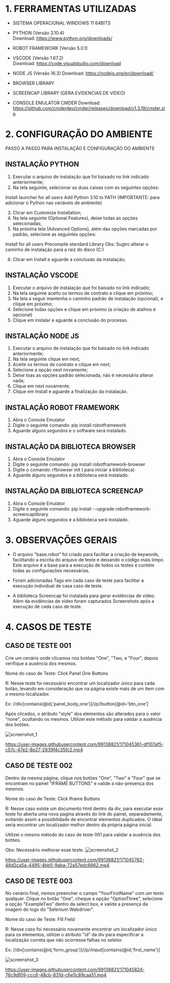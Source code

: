 

# 1. FERRAMENTAS UTILIZADAS
 
* SISTEMA OPERACIONAL WINDOWS 11 64BITS
 
* PYTHON (Versão 3.10.4)           
Download: https://www.python.org/downloads/            
 
* ROBOT FRAMEWORK (Versão 5.0.1)
 
* VSCODE (Versão 1.67.2)            
Download: https://code.visualstudio.com/download
 
* NODE JS (Versão 16.3)
 Download: https://nodejs.org/en/download/

* BROWSER LIBRARY
 
* SCREENCAP LIBRARY (GERA EVIDENCIAS DE VIDEO)

* CONSOLE EMULATOR CMDER
Download: https://github.com/cmderdev/cmder/releases/download/v1.3.19/cmder.zip


# 2. CONFIGURAÇÃO DO AMBIENTE
 
PASSO A PASSO PARA INSTALAÇÃO E CONFIGURAÇÃO DO AMBIENTE
 
## INSTALAÇÃO PYTHON
 
1.	Executar o arquivo de instalação que foi baixado no link indicado anteriormente;
2.	Na tela seguinte, selecionar as duas caixas com as seguintes opções:
 
Install launcher for all users
 Add Python 3.10 to PATH (IMPORTANTE: para adicionar o Python nas variáveis de ambiente)
 
3.	Clicar em Customize Installation;
4.	Na tela seguinte (Optional Features), deixe todas as opções selecionadas;
5.	Na próxima tela (Advanced Options), além das opções marcadas por padrão, selecione as seguintes opções:
 
Install for all users
Precompile standard Library
Obs: Sugiro alterar o caminho de instalação para a raiz do disco (C:)
 
6.	Clicar em Install e aguarde a conclusão da instalação;
 
## INSTALAÇÃO VSCODE
 
1.	Executar o arquivo de instalação que foi baixado no link indicado;
2.	Na tela seguinte aceito os termos de contrato e clique em próximo;
3.	Na tela a seguir mantenha o caminho padrão de instalação (opcional), e clique em próximo;
4.	Selecione todas opções e clique em próximo (a criação de atalhos é opcional)
5.	Clique em instalar e aguarde a conclusão do processo.
 
 
## INSTALAÇÃO NODE JS
 
1.	Executar o arquivo de instalação que foi baixado no link indicado anteriormente;
2.	Na tela seguinte clique em next;
3.	Aceite os termos de contrato e clique em next;
4.	Selecione a opção next novamente;
5.	Deixe toas as opções padrão selecionada, não é necessário alterar nada;
6.	Clique em next novamente;
7.	Clique em Install e aguarde a finalização da instalação.
 
 
## INSTALAÇÃO ROBOT FRAMEWORK
 
1.	Abra o Console Emulator
2.	Digite o seguinte comando:  pip install robotframework
3.	Aguarde alguns segundos e  o software será instalado.
 
 
 
## INSTALAÇÃO DA BIBLIOTECA BROWSER
 
1.	Abra o Console Emulator
2.	Digite o seguinte comando:  pip install robotframework-browser
3.	Digite o comando: rfbrowser init     ( para iniciar a biblioteca)
4.	Aguarde alguns segundos e a biblioteca será instalado.
 
 
## INSTALAÇÃO DA BIBLIOTECA SCREENCAP
 
 
1.	Abra o Console Emulator
2.	Digite o seguinte comando:  pip install --upgrade robotframework-screencaplibrary
3.	Aguarde alguns segundos e a biblioteca será instalado.

# 3. OBSERVAÇÕES GERAIS
 
* O arquivo "base.robot" foi criado para facilitar  a criação de keywords, facilitando  a escrita do arquivo de teste e deixando o código mais limpo. Este arquivo é a base para a execução de todos os testes e contém todas as configurações necessárias.
 
* Foram adicionadas Tags  em cada caso de teste para facilitar a execução individual de casa caso de teste.
 
* A biblioteca Screencap foi instalada para gerar evidências de vídeo. Além da evidências de vídeo foram capturados Screenshots após a execução de cada caso de teste. 

# 4. CASOS DE TESTE 

## CASO DE TESTE 001
 
Crie um cenário onde clicamos nos botões "One", "Two, e "Four", depois verifique a ausência dos mesmos.
 
Nome do caso de Teste: Click Panel One Buttons
 
R: Nesse teste foi necessário encontrar um localizador único para cada botão, levando em consideração que na página existe mais de um item com o mesmo localizador.
 
Ex: //div[contains(@id,'panel_body_one')]//p//button[@id='btn_one']
 
Após clicados,  o  atributo "style" dos elementos são alterados para o valor "none", ocultando os mesmos. Utilizei este método para validar a ausência dos botões.
 
 ![screenshot_1](https://user-images.githubusercontent.com/99138821/171045200-73bf5aca-edff-4117-920b-4941ef4f3eff.png)


https://user-images.githubusercontent.com/99138821/171045361-df107af5-c57c-47e2-8e27-2639f4c35fc2.mp4


## CASO DE TESTE 002
 
Dentro da mesma página, clique nos botões "One", "Two" e "Four" que se encontram no painel "IFRAME BUTTONS" e valide a não-presença dos mesmos.
 
Nome do caso de Teste: Click Iframe Buttons
 
R: Nesse caso existe um documento html dentro da div, para executar esse teste foi aberta uma nova pagina através do link do painel, separadamente, evitando assim a possibilidade de encontrar elementos duplicados. O ideal seria encontrar um localizador melhor dentro da própria página inicial.
 
Utilizei o mesmo método do caso de teste 001 para validar a ausência dos botões.

Obs: Necessário melhorar esse teste.
 ![screenshot_2](https://user-images.githubusercontent.com/99138821/171045780-c19008fd-6ae5-418c-9edc-67e8f2429ccf.png)


https://user-images.githubusercontent.com/99138821/171045782-48d2ca5a-4495-4bb5-9aba-72a57edc6862.mp4


## CASO DE TESTE 003

No cenário final, iremos preencher o campo "YourFirstName" com um texto qualquer. Clique no botão "One", cheque a opção "OptionThree", selecione a opção "ExampleTwo" dentro da select box, e valide a presença da imagem do logo do "Selenium Webdriver".
 
Nome do caso de Teste:  Fill Field
 
R: Nesse caso foi necessário novamente encontrar um localizador único para os elementos, utilizei o atributo "id" da div para especificar a localização correta que não ocorresse falhas no seletor.
 
Ex:  //div[contains(@id,'form_group')]//p//input[contains(@id,'first_name')]
 
![screenshot_3](https://user-images.githubusercontent.com/99138821/171045810-56125bad-27ea-47a6-b91f-2a25c2a3ab0d.png)



https://user-images.githubusercontent.com/99138821/171045824-76c9df09-ccc6-48cb-831d-c6e5c89caa51.mp4

